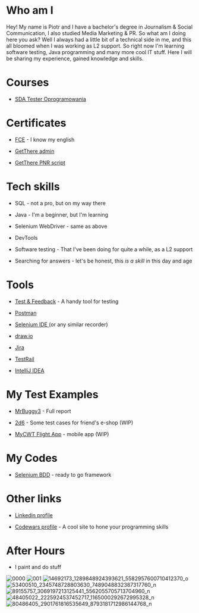 # Who am I

Hey! My name is Piotr and I have a bachelor's degree in Journalism & Social Communication, I also studied Media Marketing & PR. So what am I doing here you ask? Well I always had a little bit of a technical side in me, and this all bloomed when I was working as L2 support. So right now I'm learning software testing, Java programming and many more cool IT stuff. Here I will be sharing my experience, gained knowledge and skills.

# Courses

-   [SDA Tester Oprogramowania](https://sdacademy.pl/kursy/software-tester/)

# Certificates

-   [FCE](https://www.britishcouncil.pl/egzaminy/cambridge/poziom/first) - I know my english

-   [GetThere admin](https://www.getthere.com/)

-   [GetThere PNR script](https://www.getthere.com/)

# Tech skills

-   SQL - not a pro, but on my way there

-   Java - I'm a beginner, but I'm learning

-   Selenium WebDriver - same as above

-   DevTools

-   Software testing - That I've been doing for quite a while, as a L2 support

-   Searching for answers - let's be honest, this *is a skill* in this day and age

# Tools

-   [Test & Feedback](https://chrome.google.com/webstore/detail/test-feedback/gnldpbnocfnlkkicnaplmkaphfdnlplb) - A handy tool for testing

-   [Postman](http://www.postman.com)

-   [Selenium IDE ](https://chrome.google.com/webstore/detail/selenium-ide/mooikfkahbdckldjjndioackbalphokd)(or any similar recorder)

-   [draw.io](http://www.draw.io)

-   [Jira](https://www.atlassian.com/software/jira)

-   [TestRail](https://www.gurock.com/testrail/?utm_campaign=gg_dg_eu1_search_brand&utm_source=google&utm_medium=cpc&utm_content=testrail%20%5BTestrail%20Website%20-%20Visited%20last%207%20Days%5D&utm_term=testrail&gclid=CjwKCAjwx7GYBhB7EiwA0d8oe8iJb_iZIRrsfz8XOenaFtxVt-0O8m-1W7UfmmDLPQsx6LwFVnUPZxoCsgsQAvD_BwE)

-   [IntelliJ IDEA](https://www.jetbrains.com/idea/)

# My Test Examples

-   [MrBuggy3](https://github.com/piotrek1v4n/MojeProjekty/tree/main/MrBuggy3) - Full report

-   [2d6](https://github.com/piotrek1v4n/MojeProjekty/tree/main/2d6_sklep) - Some test cases for friend's e-shop (WIP)

-   [MyCWT Flight App](https://github.com/piotrek1v4n/MojeProjekty/tree/main/MyCWT_FlightApp_ENG) - mobile app (WIP)

# My Codes
- [Selenium BDD](https://github.com/piotrek1v4n/Codes/tree/main/Selenium/BDD) - ready to go framework

# Other links

-   [Linkedin profile](https://www.linkedin.com/in/piotr-iwanicki-30b3a894/)

-   [Codewars profile](https://www.codewars.com/users/piotrek1v4n) - A cool site to hone your programming skills

# After Hours
-   I paint and do stuff

![0000](https://user-images.githubusercontent.com/112309791/187177295-f4e85d6d-e2d9-4e7d-b98d-be54cf4ec128.jpg)
![001](https://user-images.githubusercontent.com/112309791/187177311-a8c999dd-123e-42fa-a781-cacd23f7cd8f.jpg)
![14692173_1289848924393621_5582957600710412370_o](https://user-images.githubusercontent.com/112309791/187177705-6f474b7c-9330-4fdf-acd8-67996bbd5859.jpg)
![53400510_2345748728803630_7489048832387317760_n](https://user-images.githubusercontent.com/112309791/187177325-5964e247-fefa-4615-a907-838aa8af2368.jpg)
![89155757_3069197213125441_5562055705713704960_n](https://user-images.githubusercontent.com/112309791/187177344-fb6946ce-2a04-42a6-bd80-326fb91e8828.jpg)
![48405022_2225924537452717_1165000292672995328_n](https://user-images.githubusercontent.com/112309791/187177381-72e600eb-371b-4172-9cc0-c619abb2c0f2.jpg)
![80486405_2901761816535649_8793181712986144768_n](https://user-images.githubusercontent.com/112309791/187177386-7a768bc7-bcf0-4e10-8a73-ec8ceb09716c.jpg)
